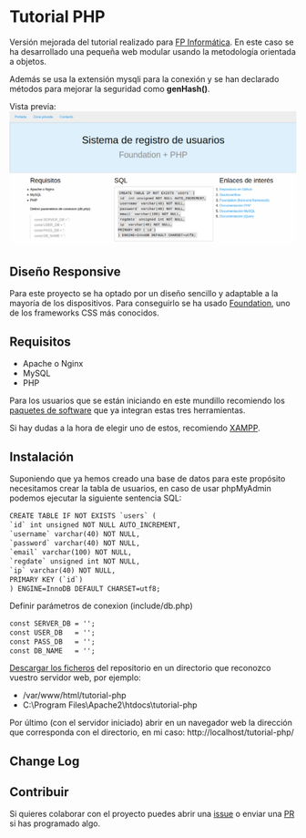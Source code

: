 # Tutorial PHP

Versión mejorada del tutorial realizado para [FP Informática](http://www.fp-informatica.es/tutorial-registro-usuarios-php/). En este caso se ha desarrollado una pequeña web modular usando la metodología orientada a objetos.

Además se usa la extensión mysqli para la conexión y se han declarado métodos para mejorar la seguridad como **genHash()**.

Vista previa:
![Tutorial PHP](preview.png)

## Diseño Responsive

Para este proyecto se ha optado por un diseño sencillo y adaptable a la mayoría de los dispositivos. Para conseguirlo se ha usado [Foundation](https://github.com/zurb/foundation-sites), uno de los frameworks CSS más conocidos.

## Requisitos

* Apache o Nginx
* MySQL
* PHP

Para los usuarios que se están iniciando en este mundillo recomiendo los [paquetes de software](https://en.wikipedia.org/wiki/List_of_AMP_packages) que ya integran estas tres herramientas.

Si hay dudas a la hora de elegir uno de estos, recomiendo [XAMPP](https://www.apachefriends.org).

## Instalación

Suponiendo que ya hemos creado una base de datos para este propósito necesitamos crear la tabla de usuarios, en caso de usar phpMyAdmin podemos ejecutar la siguiente sentencia SQL:

```
CREATE TABLE IF NOT EXISTS `users` (
`id` int unsigned NOT NULL AUTO_INCREMENT,
`username` varchar(40) NOT NULL,
`password` varchar(40) NOT NULL,
`email` varchar(100) NOT NULL,
`regdate` unsigned int NOT NULL,
`ip` varchar(40) NOT NULL,
PRIMARY KEY (`id`)
) ENGINE=InnoDB DEFAULT CHARSET=utf8;
```

Definir parámetros de conexion (include/db.php)

```
const SERVER_DB = '';
const USER_DB   = '';
const PASS_DB   = '';
const DB_NAME   = '';
```

[Descargar los ficheros](https://github.com/jslirola/tutorial-php/archive/master.zip) del repositorio en un directorio que reconozco vuestro servidor web, por ejemplo:

* /var/www/html/tutorial-php
* C:\Program Files\Apache2\htdocs\tutorial-php

Por último (con el servidor iniciado) abrir en un navegador web la dirección que corresponda con el directorio, en mi caso: http://localhost/tutorial-php/
## Change Log

## Contribuir

Si quieres colaborar con el proyecto puedes abrir una [issue](https://github.com/jslirola/tutorial-php/issues/new) o enviar una [PR](https://github.com/jslirola/tutorial-php/pulls) si has programado algo.